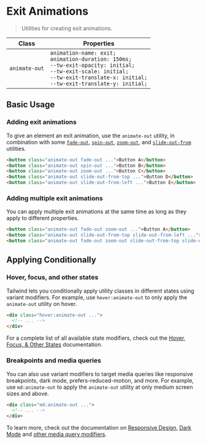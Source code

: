 # Exit Animations

> Utilities for creating exit animations.

| Class        | Properties             |
| ------------ | ---------------------- |
| `animate-out` | `animation-name: exit;`<br>`animation-duration: 150ms;`<br>`--tw-exit-opacity: initial;`<br>`--tw-exit-scale: initial;`<br>`--tw-exit-translate-x: initial;`<br>`--tw-exit-translate-y: initial;`<br> |

## Basic Usage

### Adding exit animations

To give an element an exit animation, use the `animate-out` utility, in combination with some [`fade-out`](/docs/exit-animation-scale.md), [`spin-out`](/docs/exit-animation-rotate.md), [`zoom-out`](/docs/exit-animation-scale.md), and [`slide-out-from`](/docs/exit-animation-translate.md) utilities.

```html
<button class="animate-out fade-out ...">Button A</button>
<button class="animate-out spin-out ...">Button B</button>
<button class="animate-out zoom-out ...">Button C</button>
<button class="animate-out slide-out-from-top ...">Button D</button>
<button class="animate-out slide-out-from-left ...">Button E</button>
```

### Adding multiple exit animations

You can apply multiple exit animations at the same time as long as they apply to different properties.

```html
<button class="animate-out fade-out zoom-out ...">Button A</button>
<button class="animate-out slide-out-from-top slide-out-from-left ...">Button B</button>
<button class="animate-out fade-out zoom-out slide-out-from-top slide-out-from-left ...">Button C</button>
```

## Applying Conditionally

### Hover, focus, and other states

Tailwind lets you conditionally apply utility classes in different states using variant modifiers. For example, use `hover:animate-out` to only apply the `animate-out` utility on hover.

```html
<div class="hover:animate-out ...">
  <!-- ... -->
</div>
```

For a complete list of all available state modifiers, check out the [Hover, Focus, & Other States](https://tailwindcss.com/docs/hover-focus-and-other-states) documentation.

### Breakpoints and media queries

You can also use variant modifiers to target media queries like responsive breakpoints, dark mode, prefers-reduced-motion, and more. For example, use `md:animate-out` to apply the `animate-out` utility at only medium screen sizes and above.

```html
<div class="md:animate-out ...">
  <!-- ... -->
</div>
```

To learn more, check out the documentation on [Responsive Design](https://tailwindcss.com/docs/responsive-design), [Dark Mode](https://tailwindcss.com/docs/dark-mode) and [other media query modifiers](https://tailwindcss.com/docs/hover-focus-and-other-states#media-queries).
